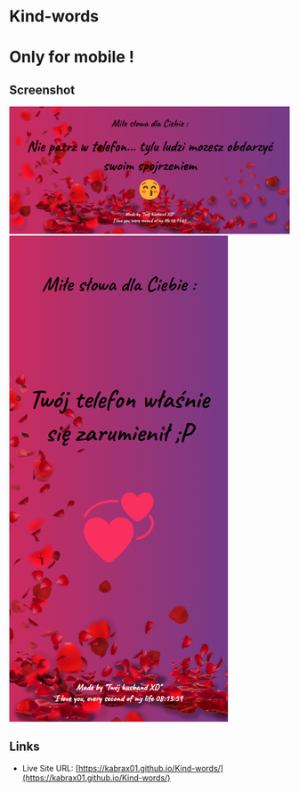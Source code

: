 # Kind-words

# Only for mobile !

## Screenshot

![](/img/127.0.0.1_5501_index.html.png)
![](/img/127.0.0.1_5501_index.html(Redmi%20Note%2010s).png)

## Links


- Live Site URL: [https://kabrax01.github.io/Kind-words/](https://kabrax01.github.io/Kind-words/)


